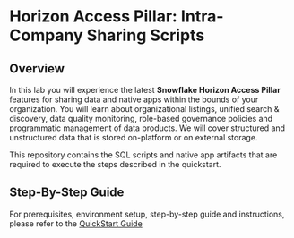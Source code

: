 # Horizon Access Pillar: Intra-Company Sharing Scripts

## Overview

In this lab you will experience the latest **Snowflake Horizon Access Pillar** features for sharing data and native apps within the bounds of your organization. You will learn about organizational listings, unified search & discovery, data quality monitoring, role-based governance policies and programmatic management of data products. We will cover structured and unstructured data that is stored on-platform or on external storage.

This repository contains the SQL scripts and native app artifacts that are required to execute the steps described in the quickstart.

## Step-By-Step Guide

For prerequisites, environment setup, step-by-step guide and instructions, please refer to the [QuickStart Guide](https://quickstarts.snowflake.com/guide/horizon_intra_org_sharing/index.html?index=..%2F..index#0)